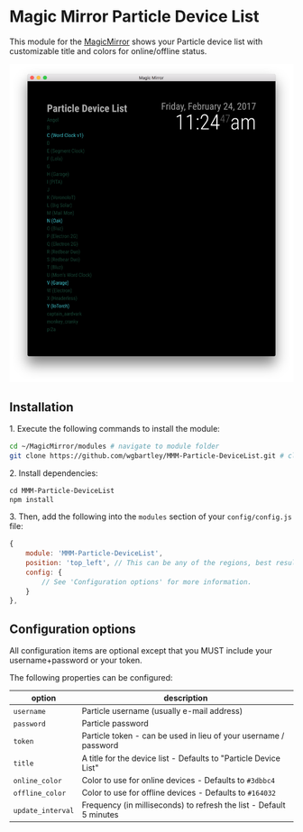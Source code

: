# Magic Mirror Particle Device List

This module for the [MagicMirror](https://github.com/MichMich/MagicMirror) shows your Particle device list with customizable title and colors for online/offline status.

![Preview](/preview.png?raw=true)

## Installation

  1\. Execute the following commands to install the module:

```bash
cd ~/MagicMirror/modules # navigate to module folder
git clone https://github.com/wgbartley/MMM-Particle-DeviceList.git # clone this repository
```

  2\. Install dependencies:
```
cd MMM-Particle-DeviceList
npm install
```

  3\. Then, add the following into the `modules` section of your `config/config.js` file:

````javascript
{
    module: 'MMM-Particle-DeviceList',
    position: 'top_left', // This can be any of the regions, best results in top left region
    config: {
        // See 'Configuration options' for more information.
    }
},
````


## Configuration options

All configuration items are optional except that you MUST include your username+password or your token.

The following properties can be configured:

| option | description |
| ------------- | ------------- |
| `username` | Particle username (usually e-mail address) |
| `password` | Particle password |
| `token` | Particle token - can be used in lieu of your username / password |
| `title` | A title for the device list - Defaults to "Particle Device List" |
| `online_color` | Color to use for online devices - Defaults to `#3dbbc4` |
| `offline_color` | Color to use for offline devices - Defaults to `#164032` |
| `update_interval` | Frequency (in milliseconds) to refresh the list - Default 5 minutes |
